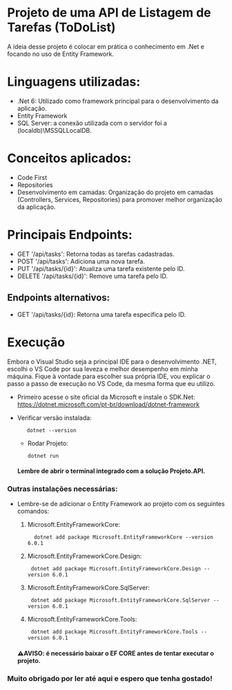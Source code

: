 # Projeto de uma API de Listagem de Tarefas (ToDoList)

A ideia desse projeto é colocar em prática o conhecimento em .Net e focando no uso de Entity Framework.

# Linguagens utilizadas:

- .Net 6: Utilizado como framework principal para o desenvolvimento da aplicação.
- Entity Framework
- SQL Server: a conexão utilizada com o servidor foi a (localdb)\MSSQLLocalDB.

# Conceitos aplicados:

- Code First
- Repositories
- Desenvolvimento em camadas: Organização do projeto em camadas (Controllers, Services, Repositories) para promover melhor organização da aplicação.

# Principais Endpoints:

- GET '/api/tasks': Retorna todas as tarefas cadastradas.
- POST '/api/tasks': Adiciona uma nova tarefa.
- PUT '/api/tasks/{id}': Atualiza uma tarefa existente pelo ID.
- DELETE '/api/tasks/{id}': Remove uma tarefa pelo ID.

## Endpoints alternativos:

- GET '/api/tasks/{id}: Retorna uma tarefa específica pelo ID.

# Execução 

Embora o Visual Studio seja a principal IDE para o desenvolvimento .NET, escolhi o VS Code por sua leveza e melhor desempenho em minha máquina. Fique à vontade para escolher sua própria IDE, vou explicar o passo a passo de execução no VS Code, da mesma forma que eu utilizo.

- Primeiro acesse o site oficial da Microsoft e instale o SDK.Net: https://dotnet.microsoft.com/pt-br/download/dotnet-framework

- Verificar versão instalada:
  
         dotnet --version
  
  - Rodar Projeto:

        dotnet run
  #### Lembre de abrir o terminal integrado com a solução Projeto.API.

### Outras instalações necessárias:

- Lembre-se de adicionar o Entity Framework ao projeto com os seguintes comandos:

   1. Microsoft.EntityFrameworkCore:

            dotnet add package Microsoft.EntityFrameworkCore --version 6.0.1
    2. Microsoft.EntityFrameworkCore.Design:

            dotnet add package Microsoft.EntityFrameworkCore.Design --version 6.0.1
    3. Microsoft.EntityFrameworkCore.SqlServer:

            dotnet add package Microsoft.EntityFrameworkCore.SqlServer --version 6.0.1
    4. Microsoft.EntityFrameworkCore.Tools:

            dotnet add package Microsoft.EntityFrameworkCore.Tools --version 6.0.1
    #### ⚠️AVISO: é necessário baixar o EF CORE antes de tentar executar o projeto.


### Muito obrigado por ler até aqui e espero que tenha gostado!







